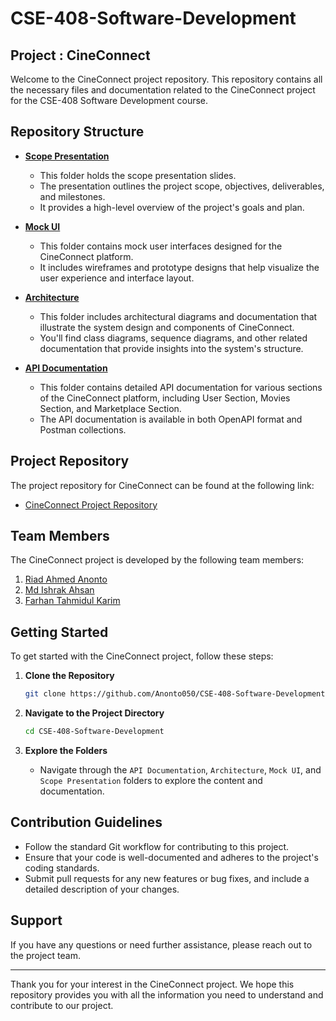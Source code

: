 # CSE-408-Software-Development

## Project : CineConnect 

Welcome to the CineConnect project repository. This repository contains all the necessary files and documentation related to the CineConnect project for the CSE-408 Software Development course.

## Repository Structure

- **[Scope Presentation](https://github.com/Anonto050/CSE-408-Software-Development/tree/main/Scope%20presentation)**
  - This folder holds the scope presentation slides.
  - The presentation outlines the project scope, objectives, deliverables, and milestones.
  - It provides a high-level overview of the project's goals and plan.
 
- **[Mock UI](https://github.com/Anonto050/CSE-408-Software-Development/tree/main/Mock%20UI)**
  - This folder contains mock user interfaces designed for the CineConnect platform.
  - It includes wireframes and prototype designs that help visualize the user experience and interface layout.
 
- **[Architecture](https://github.com/Anonto050/CSE-408-Software-Development/tree/main/Architecture)**
  - This folder includes architectural diagrams and documentation that illustrate the system design and components of CineConnect.
  - You'll find class diagrams, sequence diagrams, and other related documentation that provide insights into the system's structure.
    
- **[API Documentation](https://github.com/Anonto050/CSE-408-Software-Development/tree/main/API%20Documentation)**
  - This folder contains detailed API documentation for various sections of the CineConnect platform, including User Section, Movies Section, and Marketplace Section.
  - The API documentation is available in both OpenAPI format and Postman collections.




## Project Repository

The project repository for CineConnect can be found at the following link:
- [CineConnect Project Repository](https://github.com/Anonto050/CineConnect-Ultimate-Movie-Enthusiasts-Hub)

## Team Members

The CineConnect project is developed by the following team members:
1. [Riad Ahmed Anonto](https://github.com/Anonto050)
2. [Md Ishrak Ahsan](https://github.com/ishrak26)
3. [Farhan Tahmidul Karim](https://github.com/farhanitrate35)

## Getting Started

To get started with the CineConnect project, follow these steps:

1. **Clone the Repository**
   ```bash
   git clone https://github.com/Anonto050/CSE-408-Software-Development.git
   ```
   
2. **Navigate to the Project Directory**
   ```bash
   cd CSE-408-Software-Development
   ```

3. **Explore the Folders**
   - Navigate through the `API Documentation`, `Architecture`, `Mock UI`, and `Scope Presentation` folders to explore the content and documentation.

## Contribution Guidelines

- Follow the standard Git workflow for contributing to this project.
- Ensure that your code is well-documented and adheres to the project's coding standards.
- Submit pull requests for any new features or bug fixes, and include a detailed description of your changes.

## Support

If you have any questions or need further assistance, please reach out to the project team.

---

Thank you for your interest in the CineConnect project. We hope this repository provides you with all the information you need to understand and contribute to our project.
